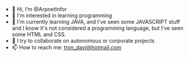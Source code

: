 - 👋 Hi, I’m @ArpnetInfor
- 👀 I'm interested in learning programming
- 🌱 I'm currently learning JAVA, and I've seen some JAVASCRIPT stuff and I know it's not considered a programming language, but I've seen some HTML and CSS.
- 💞️ I try to collaborate on autonomous or corporate projects
- 📫 How to reach me:  tron_davi@hotmail.com

<!---
ArpnetInfor/ArpnetInfor is a ✨ special ✨ repository because its `README.md` (this file) appears on your GitHub profile.
You can click the Preview link to take a look at your changes.
--->
